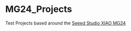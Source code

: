 # MG24_Projects
Test Projects based around the [Seeed Studio XIAO MG24](https://www.seeedstudio.com/Seeed-Studio-XIAO-MG24-p-6247.html)
